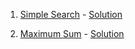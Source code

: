 1. [Simple Search](https://www.hackerearth.com/practice/algorithms/searching/linear-search/practice-problems/algorithm/simple-search-4/) - [Solution](1.cpp)

2. [Maximum Sum](https://www.hackerearth.com/practice/algorithms/searching/linear-search/practice-problems/algorithm/maximum-sum-4-f8d12458/) - [Solution](2.cpp)